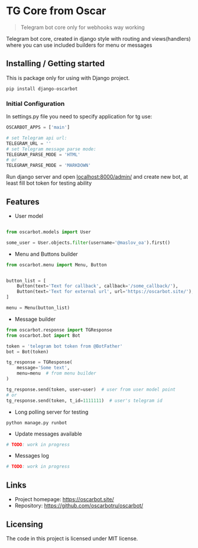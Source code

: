 # TG Core from Oscar
> Telegram bot core only for webhooks way working

Telegram bot core, created in django style with routing and views(handlers) where you
can use included builders for menu or messages 

## Installing / Getting started

This is package only for using with Django project.

```shell
pip install django-oscarbot
```

### Initial Configuration

In settings.py file you need to specify application for tg use:
```python
OSCARBOT_APPS = ['main']

# set Telegram api url:
TELEGRAM_URL = ''
# set Telegram message parse mode:
TELEGRAM_PARSE_MODE = 'HTML'
# or
TELEGRAM_PARSE_MODE = 'MARKDOWN'
```
Run django server and open [localhost:8000/admin/](http://localhost:8000/admin/) and create new bot, 
at least fill bot token for testing ability
## Features
* User model
```python

from oscarbot.models import User

some_user = User.objects.filter(username='@maslov_oa').first()

```

* Menu and Buttons builder
```python
from oscarbot.menu import Menu, Button


button_list = [
    Button(text='Text for callback', callback='/some_callback/'),
    Button(text='Text for external url', url='https://oscarbot.site/'),
]

menu = Menu(button_list)

```

* Message builder
```python
from oscarbot.response import TGResponse
from oscarbot.bot import Bot

token = 'telegram bot token from @BotFather'
bot = Bot(token)

tg_response = TGResponse(
    message='Some text',
    menu=menu  # from menu builder
)

tg_response.send(token, user=user)  # user from user model point
# or 
tg_response.send(token, t_id=1111111)  # user's telegram id
```

* Long polling server for testing
```shell
python manage.py runbot
```

* Update messages available
```python
# TODO: work in progress
```

* Messages log
```python
# TODO: work in progress
```


## Links

- Project homepage: https://oscarbot.site/
- Repository: https://github.com/oscarbotru/oscarbot/

## Licensing

The code in this project is licensed under MIT license.